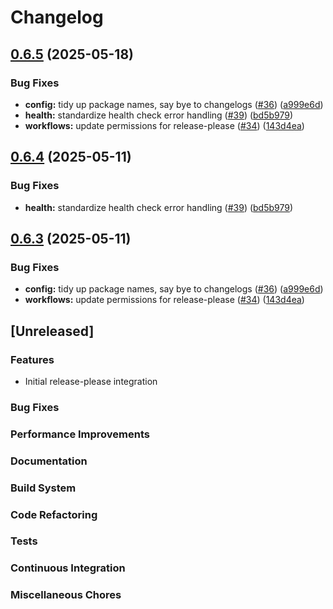 # Changelog

## [0.6.5](https://github.com/madflojo/hord-fork/compare/drivers/mock/v0.6.4...drivers/mock/v0.6.5) (2025-05-18)


### Bug Fixes

* **config:** tidy up package names, say bye to changelogs ([#36](https://github.com/madflojo/hord-fork/issues/36)) ([a999e6d](https://github.com/madflojo/hord-fork/commit/a999e6d8a5c46cb0d8dcd445666f427581917c18))
* **health:** standardize health check error handling ([#39](https://github.com/madflojo/hord-fork/issues/39)) ([bd5b979](https://github.com/madflojo/hord-fork/commit/bd5b979bfb81518dea703c9d79c9422556548d74))
* **workflows:** update permissions for release-please ([#34](https://github.com/madflojo/hord-fork/issues/34)) ([143d4ea](https://github.com/madflojo/hord-fork/commit/143d4ea0d4a9db451fb92cdd2ff16e7fba8dfc6f))

## [0.6.4](https://github.com/tarmac-project/hord/compare/drivers/mock-v0.6.3...drivers/mock/v0.6.4) (2025-05-11)


### Bug Fixes

* **health:** standardize health check error handling ([#39](https://github.com/tarmac-project/hord/issues/39)) ([bd5b979](https://github.com/tarmac-project/hord/commit/bd5b979bfb81518dea703c9d79c9422556548d74))

## [0.6.3](https://github.com/tarmac-project/hord/compare/drivers/mock-v0.6.2...drivers/mock-v0.6.3) (2025-05-11)


### Bug Fixes

* **config:** tidy up package names, say bye to changelogs ([#36](https://github.com/tarmac-project/hord/issues/36)) ([a999e6d](https://github.com/tarmac-project/hord/commit/a999e6d8a5c46cb0d8dcd445666f427581917c18))
* **workflows:** update permissions for release-please ([#34](https://github.com/tarmac-project/hord/issues/34)) ([143d4ea](https://github.com/tarmac-project/hord/commit/143d4ea0d4a9db451fb92cdd2ff16e7fba8dfc6f))

## [Unreleased]

### Features
- Initial release-please integration

### Bug Fixes

### Performance Improvements

### Documentation

### Build System

### Code Refactoring

### Tests

### Continuous Integration

### Miscellaneous Chores
